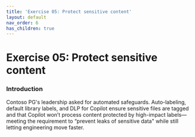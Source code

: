 ```yaml
---
title: 'Exercise 05: Protect sensitive content'
layout: default
nav_order: 6
has_children: true
---
```


# Exercise 05: Protect sensitive content

### Introduction
Contoso PG's leadership asked for automated safeguards. Auto-labeling, default library labels, and DLP for Copilot ensure sensitive files are tagged and that Copilot won’t process content protected by high-impact labels—meeting the requirement to “prevent leaks of sensitive data" while still letting engineering move faster.